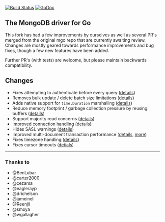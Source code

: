 [![Build Status](https://travis-ci.org/globalsign/mgo.svg?branch=master)](https://travis-ci.org/globalsign/mgo) [![GoDoc](https://godoc.org/github.com/globalsign/mgo?status.svg)](https://godoc.org/github.com/globalsign/mgo)

The MongoDB driver for Go
-------------------------

This fork has had a few improvements by ourselves as well as several PR's merged from the original mgo repo that are currently awaiting review. Changes are mostly geared towards performance improvements and bug fixes, though a few new features have been added.

Further PR's (with tests) are welcome, but please maintain backwards compatibility.

## Changes
* Fixes attempting to authenticate before every query ([details](https://github.com/go-mgo/mgo/issues/254))
* Removes bulk update / delete batch size limitations ([details](https://github.com/go-mgo/mgo/issues/288))
* Adds native support for `time.Duration` marshalling ([details](https://github.com/go-mgo/mgo/pull/373))
* Reduce memory footprint / garbage collection pressure by reusing buffers ([details](https://github.com/go-mgo/mgo/pull/229))
* Support majority read concerns ([details](https://github.com/globalsign/mgo/pull/2))
* Improved connection handling ([details](https://github.com/globalsign/mgo/pull/5))
* Hides SASL warnings ([details](https://github.com/globalsign/mgo/pull/7))
* Improved multi-document transaction performance ([details](https://github.com/globalsign/mgo/pull/10), [more](https://github.com/globalsign/mgo/pull/11))
* Fixes timezone handling ([details](https://github.com/go-mgo/mgo/pull/464)) 
* Fixes cursor timeouts ([detials](https://jira.mongodb.org/browse/SERVER-24899))

---

### Thanks to
* @BenLubar
* @carter2000
* @cezarsa
* @eaglerayp
* @drichelson
* @jameinel
* @Reenjii
* @smoya
* @wgallagher